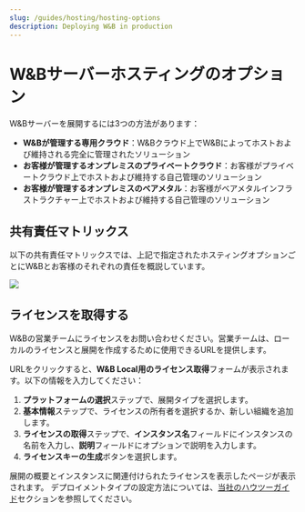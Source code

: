 ```yaml
---
slug: /guides/hosting/hosting-options
description: Deploying W&B in production
---
```


# W&Bサーバーホスティングのオプション

W&Bサーバーを展開するには3つの方法があります：

- **W&Bが管理する専用クラウド**：W&Bクラウド上でW&Bによってホストおよび維持される完全に管理されたソリューション
- **お客様が管理するオンプレミスのプライベートクラウド**：お客様がプライベートクラウド上でホストおよび維持する自己管理のソリューション
- **お客様が管理するオンプレミスのベアメタル**：お客様がベアメタルインフラストラクチャー上でホストおよび維持する自己管理のソリューション

## 共有責任マトリックス

以下の共有責任マトリックスでは、上記で指定されたホスティングオプションごとにW&Bとお客様のそれぞれの責任を概説しています。

![](/images/hosting/shared_responsibility_matrix.png)

## ライセンスを取得する

W&Bの営業チームにライセンスをお問い合わせください。営業チームは、ローカルのライセンスと展開を作成するために使用できるURLを提供します。

URLをクリックすると、**W&B Local用のライセンス取得**フォームが表示されます。以下の情報を入力してください：

1. **プラットフォームの選択**ステップで、展開タイプを選択します。
2. **基本情報**ステップで、ライセンスの所有者を選択するか、新しい組織を追加します。
3. **ライセンスの取得**ステップで、**インスタンス名**フィールドにインスタンスの名前を入力し、**説明**フィールドにオプションで説明を入力します。
4. **ライセンスキーの生成**ボタンを選択します。

展開の概要とインスタンスに関連付けられたライセンスを表示したページが表示されます。
デプロイメントタイプの設定方法については、[当社のハウツーガイド](/guides/hosting/how-to-guides)セクションを参照してください。